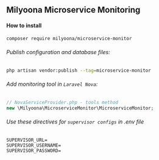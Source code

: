 ## Milyoona Microservice Monitoring

#### How to install

```bash
composer require milyoona/microservice-monitor
```

###### Publish configuration and database files:

```bash
php artisan vendor:publish --tag=microservice-monitor
```

###### Add monitoring tool in <code>Laravel Nova</code>:

```php
// NovaServiceProvider.php - tools method
new \Milyoona\MicroserviceMonitor\MicroserviceMonitor;
```

###### Use these directives for <code>supervisor configs</code> in .env file

```dotenv
SUPERVISOR_URL=
SUPERVISOR_USERNAME=
SUPERVISOR_PASSWORD=
````